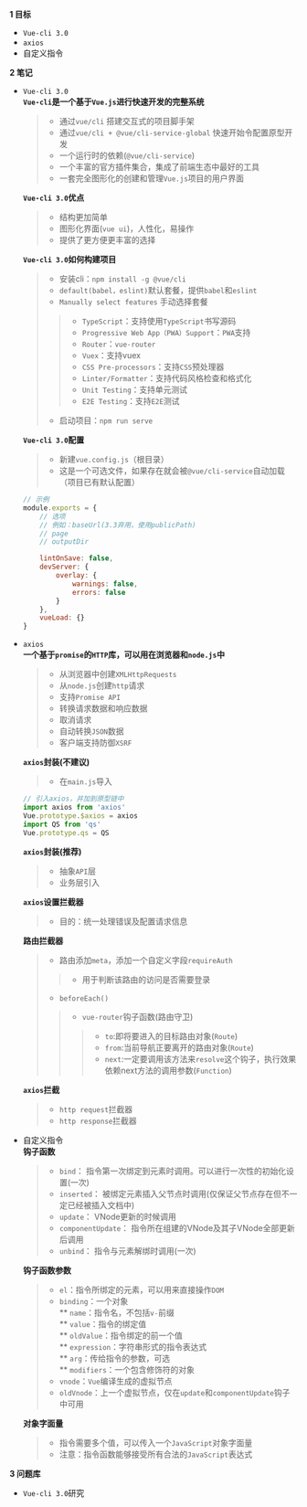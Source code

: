 
**1 目标**
* `Vue-cli 3.0`
* `axios`
* 自定义指令

**2 笔记**
* `Vue-cli 3.0`  
  **`Vue-cli`是一个基于`Vue.js`进行快速开发的完整系统**  
    > * 通过`vue/cli` 搭建交互式的项目脚手架  
    > * 通过`vue/cli + @vue/cli-service-global` 快速开始令配置原型开发  
    > * 一个运行时的依赖(`@vue/cli-service`)  
    > * 一个丰富的官方插件集合，集成了前端生态中最好的工具  
    > * 一套完全图形化的创建和管理`Vue.js`项目的用户界面  

  **`Vue-cli 3.0`优点**  
    > * 结构更加简单  
    > * 图形化界面(`vue ui`)，人性化，易操作  
    > * 提供了更方便更丰富的选择  

  **`Vue-cli 3.0`如何构建项目**  
    > * 安装cli：`npm install -g @vue/cli`  
    > * `default(babel，eslint)`默认套餐，提供`babel`和`eslint`  
    > * `Manually select features` 手动选择套餐  
    >> * `TypeScript`：支持使用`TypeScript`书写源码  
    >> * `Progressive Web App（PWA）Support`：`PWA`支持  
    >> * `Router`：`vue-router ` 
    >> * `Vuex`：支持vuex  
    >> * `CSS Pre-processors`：支持`CSS`预处理器  
    >> * `Linter/Formatter`：支持代码风格检查和格式化  
    >> * `Unit Testing`：支持单元测试  
    >> * `E2E Testing`：支持`E2E`测试  
    > * 启动项目：`npm run serve`

  **`Vue-cli 3.0`配置**  
    > * 新建`vue.config.js`（根目录）  
    > * 这是一个可选文件，如果存在就会被`@vue/cli-service`自动加载（项目已有默认配置）  
    ```javascript
    // 示例
    module.exports = {
        // 选项
        // 例如：baseUrl(3.3弃用，使用publicPath)
        // page
        // outputDir

        lintOnSave: false,
        devServer: {
            overlay: {
                warnings: false,
                errors: false
            }
        },
        vueLoad: {}
    }
    ```

* `axios`  
  **一个基于`promise`的`HTTP`库，可以用在浏览器和`node.js`中**
    > * 从浏览器中创建`XMLHttpRequests`  
    > * 从`node.js`创建`http`请求  
    > * 支持`Promise API`  
    > * 转换请求数据和响应数据  
    > * 取消请求  
    > * 自动转换`JSON`数据  
    > * 客户端支持防御`XSRF`

  **`axios`封装(不建议)**
    > * 在`main.js`导入  
    ```javascript
    // 引入axios，并加到原型链中
    import axios from 'axios'
    Vue.prototype.$axios = axios
    import QS from 'qs'
    Vue.prototype.qs = QS
    ```

  **`axios`封装(推荐)**
    > * 抽象`API`层  
    > * 业务层引入  

  **`axios`设置拦截器**
    > * 目的：统一处理错误及配置请求信息

  **路由拦截器**
    > * 路由添加`meta`，添加一个自定义字段`requireAuth`  
    >> * 用于判断该路由的访问是否需要登录  
    > * `beforeEach()`  
    >> * `vue-router`钩子函数(路由守卫)  
    >>> * `to`:即将要进入的目标路由对象(`Route`)  
    >>> * `from`:当前导航正要离开的路由对象(`Route`)  
    >>> * `next`:一定要调用该方法来`resolve`这个钩子，执行效果依赖next方法的调用参数(`Function`)  

  **`axios`拦截**
    > * `http request`拦截器  
    > * `http response`拦截器  

* 自定义指令  
  **钩子函数**
    > * `bind`： 指令第一次绑定到元素时调用。可以进行一次性的初始化设置(一次)  
    > * `inserted`： 被绑定元素插入父节点时调用(仅保证父节点存在但不一定已经被插入文档中)  
    > * `update`： VNode更新的时候调用
    > * `componentUpdate`： 指令所在组建的VNode及其子VNode全部更新后调用
    > * `unbind`： 指令与元素解绑时调用(一次)  

  **钩子函数参数**
    > * `el`：指令所绑定的元素，可以用来直接操作`DOM`  
    > * `binding`：一个对象  
    > ** `name`：指令名，不包括`v-`前缀  
    > ** `value`：指令的绑定值  
    > ** `oldValue`：指令绑定的前一个值  
    > ** `expression`：字符串形式的指令表达式  
    > ** `arg`：传给指令的参数，可选  
    > ** `modifiers`：一个包含修饰符的对象  
    > * `vnode`：`Vue`编译生成的虚拟节点  
    > * `oldVnode`：上一个虚拟节点，仅在`update`和`componentUpdate`钩子中可用  

  **对象字面量**
    > * 指令需要多个值，可以传入一个`JavaScript`对象字面量  
    > * 注意：指令函数能够接受所有合法的`JavaScript`表达式    

**3 问题库**
* `Vue-cli 3.0`研究